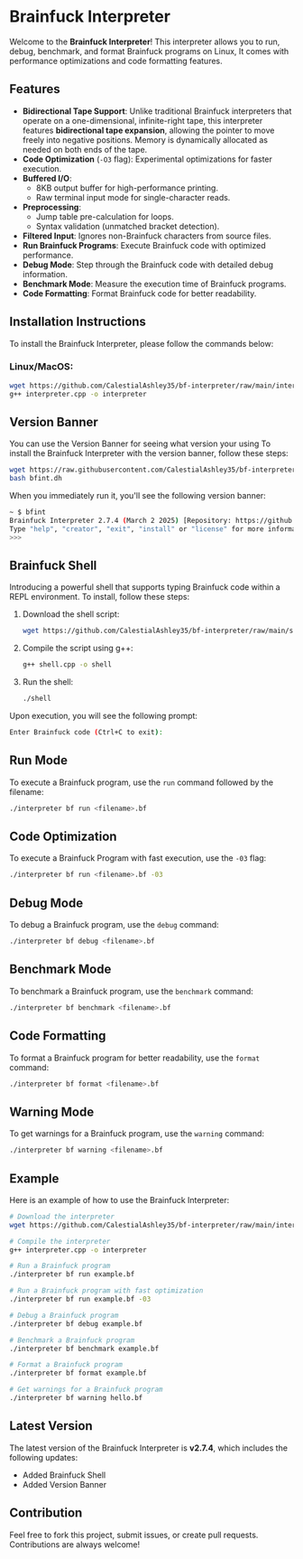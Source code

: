 # Brainfuck Interpreter 

Welcome to the **Brainfuck Interpreter**! This interpreter allows you to run, debug, benchmark, and format Brainfuck programs on Linux, It comes with performance optimizations and code formatting features.

## Features

- **Bidirectional Tape Support**: Unlike traditional Brainfuck interpreters that operate on a one-dimensional, infinite-right tape, this interpreter features **bidirectional tape expansion**, allowing the pointer to move freely into negative positions. Memory is dynamically allocated as needed on both ends of the tape.
- **Code Optimization** (`-O3` flag): Experimental optimizations for faster execution.
- **Buffered I/O**: 
  - 8KB output buffer for high-performance printing.
  - Raw terminal input mode for single-character reads.
- **Preprocessing**:
  - Jump table pre-calculation for loops.
  - Syntax validation (unmatched bracket detection).
- **Filtered Input**: Ignores non-Brainfuck characters from source files.
- **Run Brainfuck Programs**: Execute Brainfuck code with optimized performance.
- **Debug Mode**: Step through the Brainfuck code with detailed debug information.
- **Benchmark Mode**: Measure the execution time of Brainfuck programs.
- **Code Formatting**: Format Brainfuck code for better readability.

## Installation Instructions

To install the Brainfuck Interpreter, please follow the commands below:

### **Linux/MacOS:**
```bash
wget https://github.com/CalestialAshley35/bf-interpreter/raw/main/interpreter.cpp
g++ interpreter.cpp -o interpreter
```

## Version Banner

You can use the Version Banner for seeing what version your using 
To install the Brainfuck Interpreter with the version banner, follow these steps:

```bash
wget https://raw.githubusercontent.com/CalestialAshley35/bf-interpreter/refs/heads/main/bfint.sh
bash bfint.dh
```

When you immediately run it, you'll see the following version banner:

```bash
~ $ bfint
Brainfuck Interpreter 2.7.4 (March 2 2025) [Repository: https://github.com/CalestialAshley35/bf-interpreter] on Linux
Type "help", "creator", "exit", "install" or "license" for more information.
>>> 
```

## Brainfuck Shell

Introducing a powerful shell that supports typing Brainfuck code within a REPL environment. To install, follow these steps:
1. Download the shell script:
    ```bash
    wget https://github.com/CalestialAshley35/bf-interpreter/raw/main/shell.cpp
    ```
2. Compile the script using g++:
    ```bash
    g++ shell.cpp -o shell
    ```
3. Run the shell:
    ```bash
    ./shell
    ```

Upon execution, you will see the following prompt:
```bash
Enter Brainfuck code (Ctrl+C to exit):
```

## Run Mode

To execute a Brainfuck program, use the `run` command followed by the filename:

```bash
./interpreter bf run <filename>.bf
```

## Code Optimization 

To execute a Brainfuck Program with fast execution, use the `-03` flag:

```bash
./interpreter bf run <filename>.bf -03
```

## Debug Mode

To debug a Brainfuck program, use the `debug` command:

```bash
./interpreter bf debug <filename>.bf
```

## Benchmark Mode

To benchmark a Brainfuck program, use the `benchmark` command:

```bash
./interpreter bf benchmark <filename>.bf
```

## Code Formatting

To format a Brainfuck program for better readability, use the `format` command:

```bash
./interpreter bf format <filename>.bf
```

## Warning Mode

To get warnings for a Brainfuck program, use the `warning` command:

```bash
./interpreter bf warning <filename>.bf
```

## Example

Here is an example of how to use the Brainfuck Interpreter:

```bash
# Download the interpreter
wget https://github.com/CalestialAshley35/bf-interpreter/raw/main/interpreter.cpp

# Compile the interpreter
g++ interpreter.cpp -o interpreter

# Run a Brainfuck program
./interpreter bf run example.bf

# Run a Brainfuck program with fast optimization 
./interpreter bf run example.bf -03

# Debug a Brainfuck program
./interpreter bf debug example.bf

# Benchmark a Brainfuck program
./interpreter bf benchmark example.bf

# Format a Brainfuck program
./interpreter bf format example.bf

# Get warnings for a Brainfuck program
./interpreter bf warning hello.bf
```

## Latest Version

The latest version of the Brainfuck Interpreter is **v2.7.4**, which includes the following updates:

- Added Brainfuck Shell
- Added Version Banner

## Contribution

Feel free to fork this project, submit issues, or create pull requests. Contributions are always welcome! 

